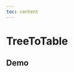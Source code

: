 ```yaml
---
toc: content
---
```


# TreeToTable

## Demo

<code src='./demos/one-level.tsx' title='基础使用' description='一层数据的使用，但是建议写一个ListToTable的组件吧，用树来做列表数据展示，总归怪怪的'></code>
<code src='./demos/mutiple-level.tsx' title='多层数据' description='目前支持两层及两层以上数据的展示'></code>
<code src='./demos/asset/index.tsx' title='资产场景' description='在Form表单中的展示'></code>

<code src='./demos/identity/index.tsx' title='身份场景' description='在Form表单中的展示'></code>
